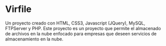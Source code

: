 # Virfile

Un proyecto creado con HTML, CSS3, Javascript (JQuery), MySQL, FTPServer y PHP.
Este proyecto es un proyecto que permite el almacenado de archivos en la nube enfocado para empresas que deseen servicios de almacenamiento en la nube.
